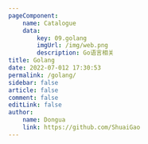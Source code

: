 ```yaml
---
pageComponent:
    name: Catalogue
    data:
        key: 09.golang
        imgUrl: /img/web.png
        description: Go语言相关
title: Golang
date: 2022-07-012 17:30:53
permalink: /golang/
sidebar: false
article: false
comment: false
editLink: false
author:
    name: Dongua
    link: https://github.com/ShuaiGao
---
```

